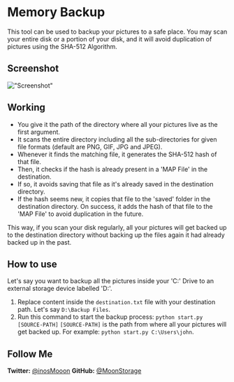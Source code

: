 # Memory Backup
This tool can be used to backup your pictures to a safe place. You may scan your entire disk or a portion of your disk, and it will avoid duplication of pictures using the SHA-512 Algorithm.

## Screenshot
!["Screenshot"](https://i.ibb.co/qkZYYGz/Screenshot-9.png "Screenshot of 'start.py'")

## Working
- You give it the path of the directory where all your pictures live as the first argument.
- It scans the entire directory including all the sub-directories for given file formats (default are PNG, GIF, JPG and JPEG).
- Whenever it finds the matching file, it generates the SHA-512 hash of that file.
- Then, it checks if the hash is already present in a 'MAP File' in the destination.
- If so, it avoids saving that file as it's already saved in the destination directory.
- If the hash seems new, it copies that file to the 'saved' folder in the destination directory. On success, it adds the hash of that file to the 'MAP File' to avoid duplication in the future.

This way, if you scan your disk regularly, all your pictures will get backed up to the destination directory without backing up the files again it had already backed up in the past.

## How to use
Let's say you want to backup all the pictures inside your 'C:' Drive to an external storage device labelled 'D:'.
1. Replace content inside the `destination.txt` file with your destination path. Let's say `D:\Backup Files`.
2. Run this command to start the backup process: `python start.py [SOURCE-PATH]`
`[SOURCE-PATH]`  is the path from where all your pictures will get backed up. For example: `python start.py C:\Users\john`.

## Follow Me
**Twitter:** [@inosMooon](https://twitter.com/inosMooon)
**GitHub:** [@MoonStorage](https://github.com/MoonStorage)